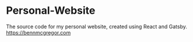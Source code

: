 # Personal-Website
The source code for my personal website, created using React and Gatsby.   
https://bennmcgregor.com
